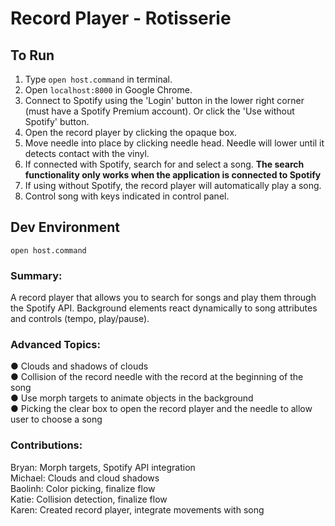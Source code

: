# Record Player - Rotisserie

## To Run
1. Type `open host.command` in terminal. <br>
2. Open `localhost:8000` in Google Chrome. <br>
3. Connect to Spotify using the 'Login' button in the lower right corner (must have a Spotify Premium account). Or click the 'Use without Spotify' button.
3. Open the record player by clicking the opaque box. 
4. Move needle into place by clicking needle head. Needle will lower until it detects contact with the vinyl. <br>
5. If connected with Spotify, search for and select a song. <b> The search functionality only works when the application is connected to Spotify </b>
6. If using without Spotify, the record player will automatically play a song.
7. Control song with keys indicated in control panel.

## Dev Environment
`open host.command`

### Summary:
A record player that allows you to search for songs and play them through the Spotify API. Background elements react dynamically to song attributes and controls (tempo, play/pause).

### Advanced Topics:
● Clouds and shadows of clouds <br>
● Collision of the record needle with the record at the beginning of the song <br>
● Use morph targets to animate objects in the background <br>
● Picking the clear box to open the record player and the needle to allow user to choose a song <br>

### Contributions:
Bryan: Morph targets, Spotify API integration <br>
Michael: Clouds and cloud shadows <br>
Baolinh: Color picking, finalize flow <br>
Katie: Collision detection, finalize flow <br>
Karen: Created record player, integrate movements with song
